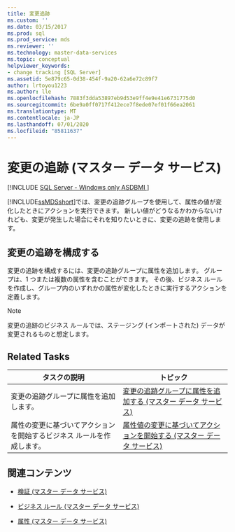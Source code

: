 ```yaml
---
title: 変更追跡
ms.custom: ''
ms.date: 03/15/2017
ms.prod: sql
ms.prod_service: mds
ms.reviewer: ''
ms.technology: master-data-services
ms.topic: conceptual
helpviewer_keywords:
- change tracking [SQL Server]
ms.assetid: 5e879c65-0d38-454f-9a20-62a6e72c89f7
author: lrtoyou1223
ms.author: lle
ms.openlocfilehash: 7883f3dda53897eb9d53e9ff4e9e41e6731775d0
ms.sourcegitcommit: 6be9a0ff0717f412ece7f8ede07ef01f66ea2061
ms.translationtype: MT
ms.contentlocale: ja-JP
ms.lasthandoff: 07/01/2020
ms.locfileid: "85811637"
---
```

# <a name="change-tracking-master-data-services"></a>変更の追跡 (マスター データ サービス)

[!INCLUDE [SQL Server - Windows only ASDBMI  ](../includes/applies-to-version/sql-windows-only-asdbmi.md)]

  [!INCLUDE[ssMDSshort](../includes/ssmdsshort-md.md)]では、変更の追跡グループを使用して、属性の値が変化したときにアクションを実行できます。 新しい値がどうなるかわからないけれども、変更が発生した場合にそれを知りたいときに、変更の追跡を使用します。  
  
## <a name="configuring-change-tracking"></a>変更の追跡を構成する  
 変更の追跡を構成するには、変更の追跡グループに属性を追加します。 グループは、1 つまたは複数の属性を含むことができます。 その後、ビジネス ルールを作成し、グループ内のいずれかの属性が変化したときに実行するアクションを定義します。  
  
> [!NOTE]  
>  変更の追跡のビジネス ルールでは、ステージング (インポートされた) データが変更されるものと想定します。  
  
## <a name="related-tasks"></a>Related Tasks  
  
|タスクの説明|トピック|  
|----------------------|-----------|  
|変更の追跡グループに属性を追加します。|[変更の追跡グループに属性を追加する (マスター データ サービス)](../master-data-services/add-attributes-to-a-change-tracking-group-master-data-services.md)|  
|属性の変更に基づいてアクションを開始するビジネス ルールを作成します。|[属性値の変更に基づいてアクションを開始する (マスター データ サービス)](../master-data-services/initiate-actions-based-on-attribute-value-changes-master-data-services.md)|  
  
## <a name="related-content"></a>関連コンテンツ  
  
-   [検証 (マスター データ サービス)](../master-data-services/validation-master-data-services.md)  
  
-   [ビジネス ルール (マスター データ サービス)](../master-data-services/business-rules-master-data-services.md)  
  
-   [属性 (マスター データ サービス)](../master-data-services/attributes-master-data-services.md)  
  
  
